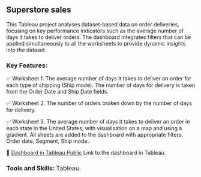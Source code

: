 ## Superstore sales 

This Tableau project analyses dataset-based data on order deliveries, focusing on key performance indicators such as the
average number of days it takes to deliver orders. The dashboard integrates filters that can be applied simultaneously 
to all the worksheets to provide dynamic insights into the dataset.

### Key Features:

✅ Worksheet 1. The average number of days it takes to deliver an order for each type of shipping (Ship mode). The number 
of days for delivery is taken from the Order Date and Ship Date fields.

✅ Worksheet 2. The number of orders broken down by the number of days for delivery.

✅ Worksheet 3. The average number of days it takes to deliver an order in each state in the United States, with 
visualisation on a map and using a gradient. All sheets are added to the dashboard with appropriate filters: Order date, 
Segment, Ship mode.

📂 [Dashboard in Tableau Public](https://public.tableau.com/app/profile/vitalii.kalyta/viz/superstore_sales_17392978083030/Dashboard1)
Link to the dashboard in Tableau.

### Tools and Skills: <span style="font-weight: lighter; font-size: 0,9em;">Tableau.</span>